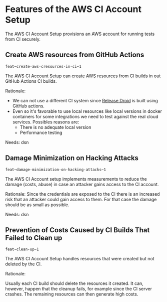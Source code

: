# Features of the AWS CI Account Setup

The AWS CI Account Setup provisions an AWS account for running tests from CI securely.

## Create AWS resources from GitHub Actions

`feat~create-aws-cresources-in-ci~1`

The AWS CI Account Setup can create AWS resources from CI builds in out GitHub Actions CI builds.

Rationale:

* We can not use a different CI system since [Release Droid](https://github.com/exasol/release-droid) is built using GitHub actions.
* Even so it's favorable to use local resources like local versions in docker containers for some integrations we need to test against the real cloud services. Possibles reasons are:
    * There is no adequate local version
    * Performance testing

Needs: dsn

## Damage Minimization on Hacking Attacks

`feat~damage-minimization-on-hacking-attacks~1`

The AWS CI Account setup implements measurements to reduce the damage (costs, abuse) in case an attacker gains access to the CI account.

Rationale:
Since the credentials are exposed to the CI there is an increased risk that an attacker could gain access to them. For that case the damage should be as small as possible.

Needs: dsn

## Prevention of Costs Caused by CI Builds That Failed to Clean up

`feat~clean-up~1`

The AWS CI Account Setup handles resources that were created but not deleted by the CI.

Rationale:

Usually each CI build should delete the resources it created. It can, however, happen that the cleanup fails, for example since the CI server crashes. The remaining resources can then generate high costs.
